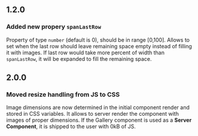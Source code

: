 ## 1.2.0

### Added new propery `spanLastRow`

Property of type `number` (default is 0), should be in range [0,100]. Allows to set when the last row should leave remaining space empty instead of filling it with images. If last row would take more percent of width than `spanLastRow`, it will be expanded to fill the remaining space.

## 2.0.0

### Moved resize handling from JS to CSS

Image dimensions are now determined in the initial component render and stored in CSS variables. It allows to server render the component with images of proper dimensions. If the Gallery component is used as a **Server Component**, it is shipped to the user with 0kB of JS.
